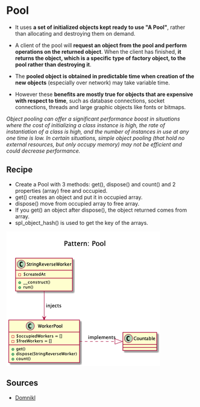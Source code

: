 # Pool

+ It uses **a set of initialized objects kept ready to use "A Pool"**, rather than allocating and destroying them on demand. 

+ A client of the pool will **request an object from the pool and perform operations on the returned object**. When the client has finished, **it returns the object, which is a specific type of factory object, to the pool rather than destroying it**.

+ The **pooled object is obtained in predictable time when creation of the new objects** (especially over network) may take variable time.

+ However these **benefits are mostly true for objects that are expensive with respect to time**, such as database connections, socket connections, threads and large graphic objects like fonts or bitmaps. 

_Object pooling can offer a significant performance boost in situations where the cost of initializing a class instance is high, the rate of instantiation of a class is high, and the number of instances in use at any one time is low. In certain situations, simple object pooling (that hold no external resources, but only occupy memory) may not be efficient and could decrease performance._


## Recipe 
+ Create a Pool with 3 methods: get(), dispose() and count() and 2 properties (array) free and occupied.
+ get() creates an object and put it in occupied array.
+ dispose() move from occupied array to free array.
+ If you get() an object after dispose(), the object returned comes from array.
+ spl_object_hash() is used to get the key of the arrays.


![](domnikl/diagram.png)

## Sources
+ [Domnikl](https://github.com/domnikl/DesignPatternsPHP/tree/master/Creational/Pool)
